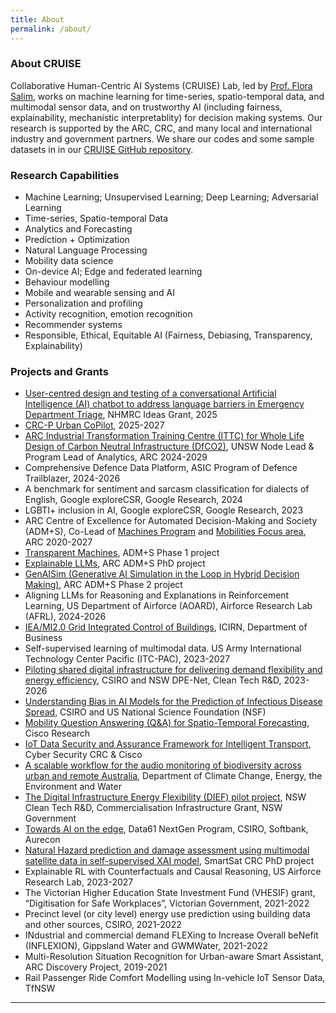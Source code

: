 ```yaml
---
title: About
permalink: /about/
---
```


### About CRUISE

Collaborative Human-Centric AI Systems (CRUISE) Lab, led by [Prof. Flora Salim](https://fsalim.github.io/), works on machine learning for time-series, spatio-temporal data, and multimodal sensor data, and on trustworthy AI (including fairness, explainability, mechanistic interpretablity) for decision making systems. Our research is supported by the ARC, CRC, and many local and international industry and government partners. We share our codes and some sample datasets in in our [CRUISE GitHub repository](https://github.com/cruiseresearchgroup).


### Research Capabilities

- Machine Learning; Unsupervised Learning; Deep Learning; Adversarial Learning
- Time-series, Spatio-temporal Data
- Analytics and Forecasting
- Prediction + Optimization
- Natural Language Processing
- Mobility data science
- On-device AI; Edge and federated learning
- Behaviour modelling
- Mobile and wearable sensing and AI
- Personalization and profiling
- Activity recognition, emotion recognition
- Recommender systems
- Responsible, Ethical, Equitable AI (Fairness, Debiasing, Transparency, Explainability)

### Projects and Grants

- [User-centred design and testing of a conversational Artificial Intelligence (AI) chatbot to address language barriers in Emergency Department Triage](https://www.unsw.edu.au/newsroom/news/2024/12/UNSW-awarded-more-than-27m-for-ideas-and-development-research-grants), NHMRC Ideas Grant, 2025
- [CRC-P Urban CoPilot](https://www.prnewswire.com/apac/news-releases/artificial-intelligence-revolutionizing-urban-planning-with-new-urban-copilot-302289872.html), 2025-2027
- [ARC Industrial Transformation Training Centre (ITTC) for Whole Life Design of Carbon Neutral Infrastructure (DfCO2)](https://dfco2.org.au/program_4/), UNSW Node Lead & Program Lead of Analytics, ARC 2024-2029
- Comprehensive Defence Data Platform, ASIC Program of Defence Trailblazer, 2024-2026
- A benchmark for sentiment and sarcasm classification for dialects of English, Google exploreCSR, Google Research, 2024
- LGBTI+ inclusion in AI, Google exploreCSR, Google Research, 2023
- ARC Centre of Excellence for Automated Decision-Making and Society (ADM+S), Co-Lead of [Machines Program](https://www.admscentre.org.au/machines/) and [Mobilities Focus area](https://www.admscentre.org.au/mobilities/), ARC 2020-2027
- [Transparent Machines](https://www.admscentre.org.au/transparent-machines-from-unpacking-bias-to-actionable-explainability/), ADM+S Phase 1 project
- [Explainable LLMs](https://www.admscentre.org.au/peibo-li/), ARC ADM+S PhD project
- [GenAISim (Generative AI Simulation in the Loop in Hybrid Decision Making)](https://www.admscentre.org.au/genaisim-simulation-in-the-loop-for-multi-stakeholder-interactions-with-generative-agents/), ARC ADM+S Phase 2 project
- Aligning LLMs for Reasoning and Explanations in Reinforcement Learning, US Department of Airforce (AOARD), Airforce Research Lab (AFRL), 2024-2026
- [IEA/MI2.0 Grid Integrated Control of Buildings](https://research.csiro.au/dch/projects/icirn/), ICIRN, Department of Business
- Self-supervised learning of multimodal data. US Army International Technology Center Pacific (ITC-PAC), 2023-2027
- [Piloting shared digital infrastructure for delivering demand flexibility and energy efficiency](https://www.csiro.au/en/news/All/News/2023/August/Smart-buildings-project-to-cut-emissions-and-electricity-costs-in-NSW), CSIRO and NSW DPE-Net, Clean Tech R&D, 2023-2026
- [Understanding Bias in AI Models for the Prediction of Infectious Disease Spread](https://www.csiro.au/en/research/technology-space/ai/NSF-AI-Research), CSIRO and US National Science Foundation (NSF)
- [Mobility Question Answering (Q&A) for Spatio-Temporal Forecasting](https://www.unsw.edu.au/news/2023/04/professor-flora-salim-wins-competitive-cisco-research-gift), Cisco Research
- [IoT Data Security and Assurance Framework for Intelligent Transport](https://www.unsw.edu.au/news/2022/09/UNSW-researchers-receive-major-funding), Cyber Security CRC & Cisco
- [A scalable workflow for the audio monitoring of biodiversity across urban and remote Australia](https://www.grants.gov.au/Ga/Show/d2ed9a5a-e9bb-4833-ba2f-085a405ec26a), Department of Climate Change, Energy, the Environment and Water
- [The Digital Infrastructure Energy Flexibility (DIEF) pilot project](https://www.csiro.au/en/news/All/News/2023/August/Smart-buildings-project-to-cut-emissions-and-electricity-costs-in-NSW), NSW Clean Tech R&D, Commercialisation Infrastructure Grant, NSW Government
- [Towards AI on the edge](https://www.csiro.au/en/work-with-us/funding-programs/funding/Next-Generation-Graduates-Programs/Awarded-programs/Towards-AI-on-the-edge), Data61 NextGen Program, CSIRO, Softbank, Aurecon
- [Natural Hazard prediction and damage assessment using multimodal satellite data in self-supervised XAI model](https://smartsatcrc.com/students/hira-saleem/), SmartSat CRC PhD project
- Explainable RL with Counterfactuals and Causal Reasoning, US Airforce Research Lab, 2023-2027
- The Victorian Higher Education State Investment Fund (VHESIF) grant, “Digitisation for Safe Workplaces”, Victorian Government, 2021-2022
- Precinct level (or city level) energy use prediction using building data and other sources, CSIRO, 2021-2022
- INdustrial and commercial demand FLEXing to Increase Overall beNefit (INFLEXION), Gippsland Water and GWMWater, 2021-2022
- Multi-Resolution Situation Recognition for Urban-aware Smart Assistant, ARC Discovery Project, 2019-2021
- Rail Passenger Ride Comfort Modelling using In-vehicle IoT Sensor Data, TfNSW

<hr>